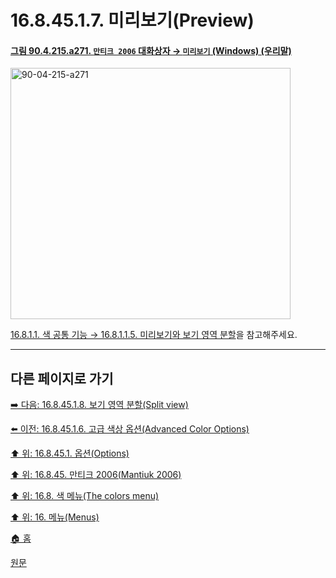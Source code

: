 # 16.8.45.1.7. 미리보기(Preview)

<a id="90-04-215-a271"></a>

#### [그림 90.4.215.a271. `만티크 2006` 대화상자 → `미리보기` (Windows) (우리말)](./90-04-0215-mantiuk_2006.md#90-04-215-a271)
<img width="448" height="402" alt="90-04-215-a271" src="https://github.com/user-attachments/assets/a14fab3c-eb2d-4e03-9ef4-9e0d690a0b1b" />

[16.8.1.1. 색 공통 기능 → 16.8.1.1.5. 미리보기와 보기 영역 분할](./16-08-01-01-05-preview_n_split_view.md)을 참고해주세요.

***

## 다른 페이지로 가기

[➡️ 다음: 16.8.45.1.8. 보기 영역 분할(Split view)](./16-08-45-01-08-split_view.md)

[⬅️ 이전: 16.8.45.1.6. 고급 색상 옵션(Advanced Color Options)](./16-08-45-01-06-advanced_color_options.md)

[⬆️ 위: 16.8.45.1. 옵션(Options)](./16-08-45-01-00-options.md)

[⬆️ 위: 16.8.45. 만티크 2006(Mantiuk 2006)](./16-08-45-00-mantiuk_2006.md)

[⬆️ 위: 16.8. 색 메뉴(The colors menu)](./16-08-00-the-colors-menu.md)

[⬆️ 위: 16. 메뉴(Menus)](./16-00-menus.md)

[🏠 홈](./00-home.md)

[원문](https://docs.gimp.org/2.10/ko/gimp-filter-mantiuk-2006.html#idm33592)
